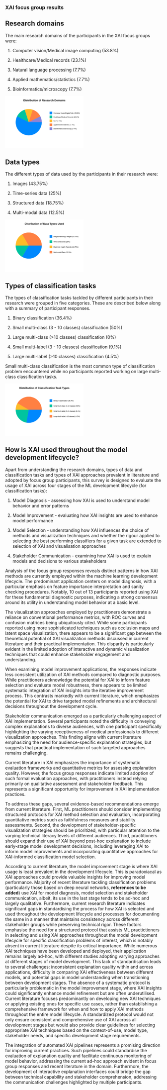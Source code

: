 ### XAI focus group results

## Research domains

The main research domains of the participants in the XAI focus groups were: 

1) Computer vision/Medical image computing (53.8%)

2) Healthcare/Medical records (23.1%)

3) Natural language processing (7.7%)

4) Applied mathematics/statistics (7.7%)

5) Bioinformatics/microscopy (7.7%)

<img src="research-domains-pie-svg-adjusted.svg" width="50%">

## Data types

The different types of data used by the participants in their research were:

1) Images (43.75%)

2) Time-series data (25%)

3) Structured data (18.75%)

4) Multi-modal data (12.5%)

<img src="data-types-pie-svg.svg" width="50%">


## Types of classification tasks

The types of classification tasks tackled by different participants in their research were grouped in five categories. These are described below along with a summary of participant responses.

1) Binary classification (36.4%)

2) Small multi-class (3 - 10 classes) classification (50%)

3) Large multi-class (>10 classes) classification (0%)

4) Small multi-label (3 - 10 classes) classification (9.1%)

5) Large multi-label (>10 classes) classification (4.5%)

Small multi-class classification is the most common type of classification problem encountered while no participants reported working on large multi-class classification tasks.

<img src="classification-types-pie-svg.svg" width="50%">


## How is XAI used throughout the model development lifecycle?

Apart from understanding the research domains, types of data and classification tasks and types of XAI approaches prevalent in literature and adopted by focus group participants, this survey is designed to evaluate the usage of XAI across four stages of the ML development lifecycle (for classification tasks):

1) Model Diagnosis - assessing how XAI is used to understand model behavior and error patterns

2) Model Improvement - evaluating how XAI insights are used to enhance model performance

3) Model Selection - understanding how XAI influences the choice of methods and visualization techniques and whether the rigour applied to selecting the best performing classifiers for a given task are extended to selection of XAI and visualisation approaches

4) Stakeholder Communication - examining how XAI is used to explain models and decisions to various stakeholders

Analysis of the focus group responses reveals distinct patterns in how XAI methods are currently employed within the machine learning development lifecycle. The predominant application centers on model diagnosis, with a particular emphasis on feature importance interpretation and sanity checking procedures. Notably, 10 out of 13 participants reported using XAI for these fundamental diagnostic purposes, indicating a strong consensus around its utility in understanding model behavior at a basic level.

The visualization approaches employed by practitioners demonstrate a reliance on conventional performance metrics, with ROC curves and confusion matrices being ubiquitously cited. While some participants reported using more sophisticated techniques such as occlusion maps and latent space visualization, there appears to be a significant gap between the theoretical potential of XAI visualization methods discussed in current literature and their practical implementation. This disparity is particularly evident in the limited adoption of interactive and dynamic visualization techniques that could enhance stakeholder engagement and understanding.

When examining model improvement applications, the responses indicate less consistent utilization of XAI methods compared to diagnostic purposes. While practitioners acknowledge the potential for XAI to inform feature selection and evaluate model robustness, there appears to be limited systematic integration of XAI insights into the iterative improvement process. This contrasts markedly with current literature, which emphasizes the potential for XAI to drive targeted model refinements and architectural decisions throughout the development cycle.

Stakeholder communication emerged as a particularly challenging aspect of XAI implementation. Several participants noted the difficulty in conveying complex explanations to diverse audiences, with one participant specifically highlighting the varying receptiveness of medical professionals to different visualization approaches. This finding aligns with current literature emphasizing the need for audience-specific explanation strategies, but suggests that practical implementation of such targeted approaches remains challenging.

Current literature in XAI emphasizes the importance of systematic evaluation frameworks and quantitative metrics for assessing explanation quality. However, the focus group responses indicate limited adoption of such formal evaluation approaches, with practitioners instead relying primarily on qualitative assessment and stakeholder feedback. This represents a significant opportunity for improvement in XAI implementation practices.

To address these gaps, several evidence-based recommendations emerge from current literature. First, ML practitioners should consider implementing structured protocols for XAI method selection and evaluation, incorporating quantitative metrics such as faithfulness measures and stability assessments. Second, the development of stakeholder-specific visualization strategies should be prioritized, with particular attention to the varying technical literacy levels of different audiences. Third, practitioners should expand their use of XAI beyond post-hoc explanation to include early-stage model development decisions, including leveraging XAI to inform model improvements and incorporating quantitative approaches for XAI-informed classification model selection.

According to current literature, the model improvement stage is where XAI usage is least prevalent in the development lifecycle. This is paradoxiacal as XAI approaches could provide valuable insights for improving model performance. Majority of recent literature tackling classification problems (particularly those based on deep neural networks, __references to be added__) use XAI for model diagnosis, model selection and stakeholder communication, albeit, its use in the last stage tends to be ad-hoc and largely qualitative. Furthermore, current research literature indicates significant gaps in standardising the process for how XAI is selected and used throughout the development lifecycle and processes for documenting the same in a manner that maintains consistency across different stakeholder groups while preserving technical rigor. These factors emphasise the need for a structured protocol that assists ML practictioners in selecting and using XAI approaches throughout the model development lifecycle for specific classification problems of interest, which is notably absent in current literature despite its critical importance. While numerous XAI techniques have been developed and deployed, their application remains largely ad-hoc, with different studies adopting varying approaches at different stages of model development. This lack of standardisation leads to several challenges: inconsistent explanation quality within and across applications, difficulty in comparing XAI effectiveness between different models, and potential gaps in model understanding when transitioning between development stages. The absence of a systematic protocol is particularly problematic in the model improvement stage, where XAI insights could significantly enhance model refinement but are often underutilised. Current literature focuses predominantly on developing new XAI techniques or applying existing ones for specific use cases, rather than establishing a comprehensive framework for when and how to apply XAI methods throughout the entire model lifecycle. A standardized protocol would not only ensure consistent and comprehensive use of XAI across all development stages but would also provide clear guidelines for selecting appropriate XAI techniques based on the context-of-use, model type, stakeholder needs, and specific development stage requirements.

The integration of automated XAI pipelines represents a promising direction for improving current practices. Such pipelines could standardise the evaluation of explanation quality and facilitate continuous monitoring of model behavior, addressing the current ad-hoc approach evident in focus group responses and recent literature in the domain. Furthermore, the development of interactive explanation interfaces could bridge the gap between technical capability and stakeholder comprehension, addressing the communication challenges highlighted by multiple participants.

